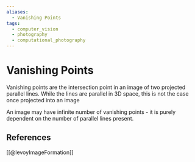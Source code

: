 ```yaml
---
aliases:
  - Vanishing Points
tags:
  - computer_vision
  - photography
  - computational_photography
---
```

# Vanishing Points

Vanishing points are the intersection point in an image of two projected parallel lines. While the lines are parallel in 3D space, this is not the case once projected into an image

An image may have infinite number of vanishing points - it is purely dependent on the number of parallel lines present.

## References

[[@levoyImageFormation]]
